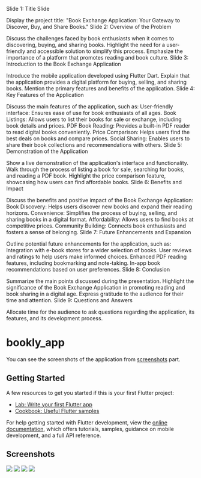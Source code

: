 Slide 1: Title Slide

Display the project title: "Book Exchange Application: Your Gateway to Discover, Buy, and Share Books."
Slide 2: Overview of the Problem

Discuss the challenges faced by book enthusiasts when it comes to discovering, buying, and sharing books.
Highlight the need for a user-friendly and accessible solution to simplify this process.
Emphasize the importance of a platform that promotes reading and book culture.
Slide 3: Introduction to the Book Exchange Application

Introduce the mobile application developed using Flutter Dart.
Explain that the application provides a digital platform for buying, selling, and sharing books.
Mention the primary features and benefits of the application.
Slide 4: Key Features of the Application

Discuss the main features of the application, such as:
User-friendly interface: Ensures ease of use for book enthusiasts of all ages.
Book Listings: Allows users to list their books for sale or exchange, including book details and prices.
PDF Book Reading: Provides a built-in PDF reader to read digital books conveniently.
Price Comparison: Helps users find the best deals on books and compare prices.
Social Sharing: Enables users to share their book collections and recommendations with others.
Slide 5: Demonstration of the Application

Show a live demonstration of the application's interface and functionality.
Walk through the process of listing a book for sale, searching for books, and reading a PDF book.
Highlight the price comparison feature, showcasing how users can find affordable books.
Slide 6: Benefits and Impact

Discuss the benefits and positive impact of the Book Exchange Application:
Book Discovery: Helps users discover new books and expand their reading horizons.
Convenience: Simplifies the process of buying, selling, and sharing books in a digital format.
Affordability: Allows users to find books at competitive prices.
Community Building: Connects book enthusiasts and fosters a sense of belonging.
Slide 7: Future Enhancements and Expansion

Outline potential future enhancements for the application, such as:
Integration with e-book stores for a wider selection of books.
User reviews and ratings to help users make informed choices.
Enhanced PDF reading features, including bookmarking and note-taking.
In-app book recommendations based on user preferences.
Slide 8: Conclusion

Summarize the main points discussed during the presentation.
Highlight the significance of the Book Exchange Application in promoting reading and book sharing in a digital age.
Express gratitude to the audience for their time and attention.
Slide 9: Questions and Answers

Allocate time for the audience to ask questions regarding the application, its features, and its development process.
# bookly_app

You can see the screenshots of the application from [screenshots](#screenshots) part.


## Getting Started

A few resources to get you started if this is your first Flutter project:

- [Lab: Write your first Flutter app](https://docs.flutter.dev/get-started/codelab)
- [Cookbook: Useful Flutter samples](https://docs.flutter.dev/cookbook)

For help getting started with Flutter development, view the
[online documentation](https://docs.flutter.dev/), which offers tutorials,
samples, guidance on mobile development, and a full API reference.


## Screenshots

![](screenshots/screen(1).jpeg)
![](screenshots/screen(2).jpeg)
![](screenshots/screen(3).jpeg)
![](screenshots/screen(4).jpeg)
